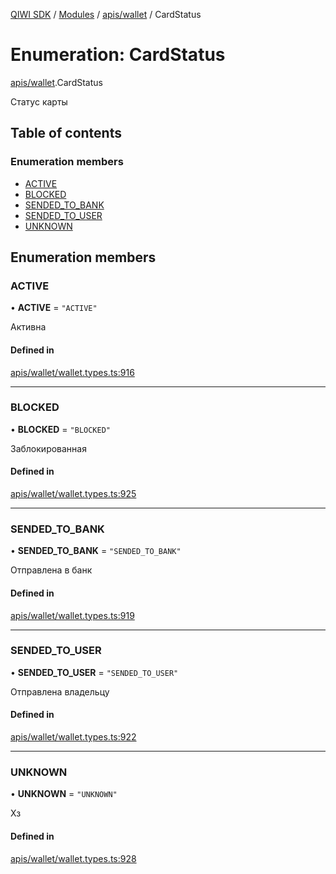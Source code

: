 [QIWI SDK](../README.md) / [Modules](../modules.md) / [apis/wallet](../modules/apis_wallet.md) / CardStatus

# Enumeration: CardStatus

[apis/wallet](../modules/apis_wallet.md).CardStatus

Статус карты

## Table of contents

### Enumeration members

- [ACTIVE](apis_wallet.CardStatus.md#active)
- [BLOCKED](apis_wallet.CardStatus.md#blocked)
- [SENDED\_TO\_BANK](apis_wallet.CardStatus.md#sended_to_bank)
- [SENDED\_TO\_USER](apis_wallet.CardStatus.md#sended_to_user)
- [UNKNOWN](apis_wallet.CardStatus.md#unknown)

## Enumeration members

### ACTIVE

• **ACTIVE** = `"ACTIVE"`

Активна

#### Defined in

[apis/wallet/wallet.types.ts:916](https://github.com/AlexXanderGrib/node-qiwi-sdk/blob/8834c22/src/apis/wallet/wallet.types.ts#L916)

___

### BLOCKED

• **BLOCKED** = `"BLOCKED"`

Заблокированная

#### Defined in

[apis/wallet/wallet.types.ts:925](https://github.com/AlexXanderGrib/node-qiwi-sdk/blob/8834c22/src/apis/wallet/wallet.types.ts#L925)

___

### SENDED\_TO\_BANK

• **SENDED\_TO\_BANK** = `"SENDED_TO_BANK"`

Отправлена в банк

#### Defined in

[apis/wallet/wallet.types.ts:919](https://github.com/AlexXanderGrib/node-qiwi-sdk/blob/8834c22/src/apis/wallet/wallet.types.ts#L919)

___

### SENDED\_TO\_USER

• **SENDED\_TO\_USER** = `"SENDED_TO_USER"`

Отправлена владельцу

#### Defined in

[apis/wallet/wallet.types.ts:922](https://github.com/AlexXanderGrib/node-qiwi-sdk/blob/8834c22/src/apis/wallet/wallet.types.ts#L922)

___

### UNKNOWN

• **UNKNOWN** = `"UNKNOWN"`

Хз

#### Defined in

[apis/wallet/wallet.types.ts:928](https://github.com/AlexXanderGrib/node-qiwi-sdk/blob/8834c22/src/apis/wallet/wallet.types.ts#L928)
